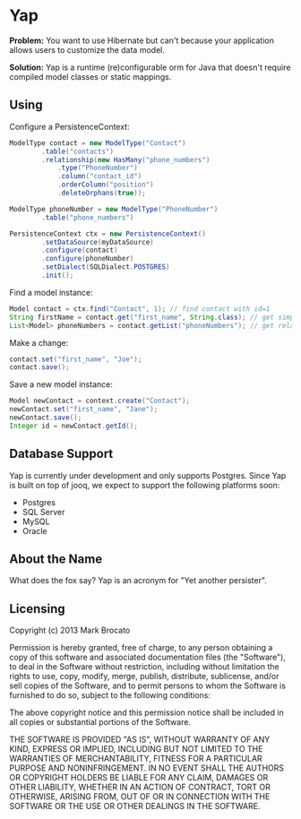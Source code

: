 Yap
===
**Problem:** You want to use Hibernate but can't because your application allows users to customize the data model.

**Solution:** Yap is a runtime (re)configurable orm for Java that doesn't require compiled model classes or static mappings.

Using
-----
Configure a PersistenceContext:
```java
ModelType contact = new ModelType("Contact")
        .table("contacts")
        .relationship(new HasMany("phone_numbers")
            .type("PhoneNumber")
            .column("contact_id")
            .orderColumn("position")
            .deleteOrphans(true));

ModelType phoneNumber = new ModelType("PhoneNumber")
        .table("phone_numbers")

PersistenceContext ctx = new PersistenceContext()
        .setDataSource(myDataSource)
        .configure(contact)
        .configure(phoneNumber)
        .setDialect(SQLDialect.POSTGRES)
        .init();
```

Find a model instance:
```java
Model contact = ctx.find("Contact", 1); // find contact with id=1
String firstName = contact.get("first_name", String.class); // get simple property
List<Model> phoneNumbers = contact.getList("phoneNumbers"); // get relationship property, lazy-loaded!
```

Make a change:
```java
contact.set("first_name", "Joe");
contact.save();
```

Save a new model instance:
```java
Model newContact = context.create("Contact");
newContact.set("first_name", "Jane");
newContact.save();
Integer id = newContact.getId();
```

Database Support
----------------
Yap is currently under development and only supports Postgres.  Since Yap is built on top of jooq, we expect to support the following platforms soon:

 * Postgres
 * SQL Server
 * MySQL
 * Oracle

About the Name
--------------
What does the fox say?  Yap is an acronym for "Yet another persister".

Licensing
---------
Copyright (c) 2013 Mark Brocato

Permission is hereby granted, free of charge, to any person obtaining
a copy of this software and associated documentation files (the
"Software"), to deal in the Software without restriction, including
without limitation the rights to use, copy, modify, merge, publish,
distribute, sublicense, and/or sell copies of the Software, and to
permit persons to whom the Software is furnished to do so, subject to
the following conditions:

The above copyright notice and this permission notice shall be
included in all copies or substantial portions of the Software.

THE SOFTWARE IS PROVIDED "AS IS", WITHOUT WARRANTY OF ANY KIND,
EXPRESS OR IMPLIED, INCLUDING BUT NOT LIMITED TO THE WARRANTIES OF
MERCHANTABILITY, FITNESS FOR A PARTICULAR PURPOSE AND
NONINFRINGEMENT. IN NO EVENT SHALL THE AUTHORS OR COPYRIGHT HOLDERS BE
LIABLE FOR ANY CLAIM, DAMAGES OR OTHER LIABILITY, WHETHER IN AN ACTION
OF CONTRACT, TORT OR OTHERWISE, ARISING FROM, OUT OF OR IN CONNECTION
WITH THE SOFTWARE OR THE USE OR OTHER DEALINGS IN THE SOFTWARE.
